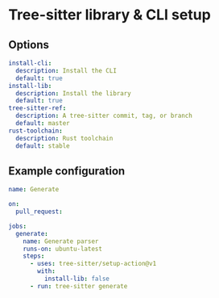 # Tree-sitter library & CLI setup

## Options

```yaml
install-cli:
  description: Install the CLI
  default: true
install-lib:
  description: Install the library
  default: true
tree-sitter-ref:
  description: A tree-sitter commit, tag, or branch
  default: master
rust-toolchain:
  description: Rust toolchain
  default: stable
```

## Example configuration

```yaml
name: Generate

on:
  pull_request:

jobs:
  generate:
    name: Generate parser
    runs-on: ubuntu-latest
    steps:
      - uses: tree-sitter/setup-action@v1
        with:
          install-lib: false
      - run: tree-sitter generate
```
